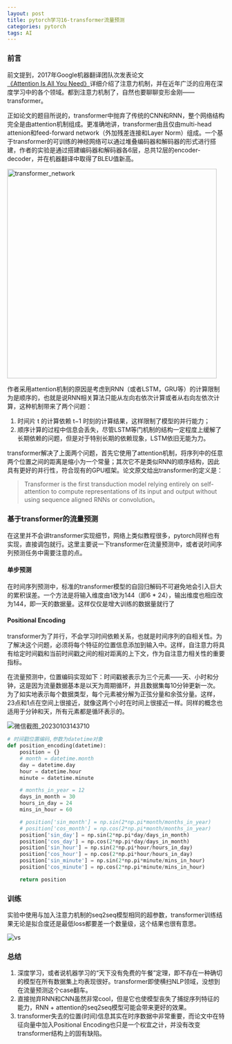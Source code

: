 ```yaml
---
layout: post
title: pytorch学习16-transformer流量预测
categories: pytorch
tags: AI
---
```






### **前言**

前文提到，2017年Google机器翻译团队次发表论文[《Attention Is All You Need》](https://arxiv.org/abs/1706.03762)详细介绍了注意力机制，并在近年广泛的应用在深度学习中的各个领域。都到注意力机制了，自然也要聊聊变形金刚——transformer。





正如论文的题目所说的，transformer中抛弃了传统的CNN和RNN，整个网络结构完全是由attention机制组成。更准确地讲，transformer由且仅由multi-head attenion和feed-forward network（外加残差连接和Layer Norm）组成。一个基于transformer的可训练的神经网络可以通过堆叠编码器和解码器的形式进行搭建，作者的实验是通过搭建编码器和解码器各6层，总共12层的encoder-decoder，并在机器翻译中取得了BLEU值新高。

<img width="485" alt="transformer_network" src="https://user-images.githubusercontent.com/4729226/210315774-7b333f3b-2f45-44e5-a749-6caf59b71a01.png">

作者采用attention机制的原因是考虑到RNN（或者LSTM，GRU等）的计算限制为是顺序的，也就是说RNN相关算法只能从左向右依次计算或者从右向左依次计算，这种机制带来了两个问题：

1. 时间片 t 的计算依赖 t−1 时刻的计算结果，这样限制了模型的并行能力；
2. 顺序计算的过程中信息会丢失，尽管LSTM等门机制的结构一定程度上缓解了长期依赖的问题，但是对于特别长期的依赖现象，LSTM依旧无能为力。

transformer解决了上面两个问题，首先它使用了attention机制，将序列中的任意两个位置之间的距离是缩小为一个常量；其次它不是类似RNN的顺序结构，因此具有更好的并行性，符合现有的GPU框架。论文原文给出transformer的定义是：

> Transformer is the first transduction model relying entirely on self-attention to compute representations of its input and output without using sequence aligned RNNs or convolution。



### **基于transformer的流量预测**

在这里并不会讲transformer实现细节，网络上类似教程很多，pytorch同样也有实现，直接调包就行。这里主要说一下transformer在流量预测中，或者说时间序列预测任务中需要注意的点。

#### **单步预测**

在时间序列预测中，标准的transformer模型的自回归解码不可避免地会引入巨大的累积误差。一个方法是将输入维度由1改为144（即6 \* 24），输出维度也相应改为144，即一天的数据量。这样仅仅是增大训练的数据量就行了

#### **Positional Encoding**

transformer为了并行，不会学习时间依赖关系，也就是时间序列的自相关性。为了解决这个问题，必须将每个特征的位置信息添加到输入中。这样，自注意力将具有给定时间戳和当前时间戳之间的相对距离的上下文，作为自注意力相关性的重要指标。

在流量预测中，位置编码实现如下：时间戳被表示为三个元素——天、小时和分钟，这是因为流量数据基本是以天为周期循环，并且数据集每10分钟更新一次。为了如实地表示每个数据类型，每个元素被分解为正弦分量和余弦分量。这样，23点和1点在空间上很接近，就像这两个小时在时间上很接近一样。同样的概念也适用于分钟和天，所有元素都是循环表示的。

![微信截图_20230103143710](https://user-images.githubusercontent.com/4729226/210310176-6b27a876-cbf4-41c5-8143-958796a7cffb.png)

```python
# 时间戳位置编码,参数为datetime对象
def position_encoding(datetime):
    position = {}
    # month = datetime.month
    day = datetime.day
    hour = datetime.hour
    minute = datetime.minute

    # months_in_year = 12
    days_in_month = 30
    hours_in_day = 24
    mins_in_hour = 60

    # position['sin_month'] = np.sin(2*np.pi*month/months_in_year)
    # position['cos_month'] = np.cos(2*np.pi*month/months_in_year)
    position['sin_day'] = np.sin(2*np.pi*day/days_in_month)
    position['cos_day'] = np.cos(2*np.pi*day/days_in_month)
    position['sin_hour'] = np.sin(2*np.pi*hour/hours_in_day)
    position['cos_hour'] = np.cos(2*np.pi*hour/hours_in_day)
    position['sin_minute'] = np.sin(2*np.pi*minute/mins_in_hour)
    position['cos_minute'] = np.cos(2*np.pi*minute/mins_in_hour)

    return position
```



### **训练**

实验中使用与加入注意力机制的seq2seq模型相同的超参数，transformer训练结果无论是拟合度还是最低loss都要差一个数量级，这个结果也很有意思。

![vs](https://user-images.githubusercontent.com/4729226/210317094-663d66e0-5fc9-4bf2-be92-1bed1f57a538.png)



### **总结**

1. 深度学习，或者说机器学习的“天下没有免费的午餐”定理，即不存在一种确切的模型在所有数据集上均表现很好。transformer即使横扫NLP领域，没想到在流量预测这个case翻车。
2. 直接抛弃RNN和CNN虽然非常cool，但是它也使模型丧失了捕捉序列特征的能力，RNN + attention的seq2seq模型可能会带来更好的效果。 
3. transformer失去的位置(时间)信息其实在时序数据中非常重要，而论文中在特征向量中加入Positional Encoding也只是一个权宜之计，并没有改变transformer结构上的固有缺陷。
